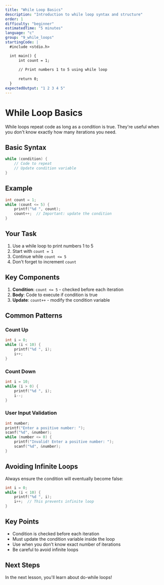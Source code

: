 ```yaml
---
title: "While Loop Basics"
description: "Introduction to while loop syntax and structure"
order: 1
difficulty: "beginner"
estimatedTime: "5 minutes"
language: "c"
group: "9_while_loops"
startingCode: |
  #include <stdio.h>

  int main() {
      int count = 1;
      
      // Print numbers 1 to 5 using while loop
      
      return 0;
  }
expectedOutput: "1 2 3 4 5"
---
```


# While Loop Basics

While loops repeat code as long as a condition is true. They're useful when you don't know exactly how many iterations you need.

## Basic Syntax

```c
while (condition) {
    // Code to repeat
    // Update condition variable
}
```

## Example

```c
int count = 1;
while (count <= 5) {
    printf("%d ", count);
    count++;  // Important: update the condition
}
```

## Your Task

1. Use a while loop to print numbers 1 to 5
2. Start with `count = 1`
3. Continue while `count <= 5`
4. Don't forget to increment `count`

## Key Components

1. **Condition**: `count <= 5` - checked before each iteration
2. **Body**: Code to execute if condition is true
3. **Update**: `count++` - modify the condition variable

## Common Patterns

### Count Up

```c
int i = 0;
while (i < 10) {
    printf("%d ", i);
    i++;
}
```

### Count Down

```c
int i = 10;
while (i > 0) {
    printf("%d ", i);
    i--;
}
```

### User Input Validation

```c
int number;
printf("Enter a positive number: ");
scanf("%d", &number);
while (number <= 0) {
    printf("Invalid! Enter a positive number: ");
    scanf("%d", &number);
}
```

## Avoiding Infinite Loops

Always ensure the condition will eventually become false:

```c
int i = 0;
while (i < 10) {
    printf("%d ", i);
    i++;  // This prevents infinite loop
}
```

## Key Points

- Condition is checked before each iteration
- Must update the condition variable inside the loop
- Use when you don't know exact number of iterations
- Be careful to avoid infinite loops

## Next Steps

In the next lesson, you'll learn about do-while loops!
